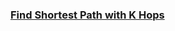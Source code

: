 ### [Find Shortest Path with K Hops](https://leetcode.com/problems/find-shortest-path-with-k-hops)

